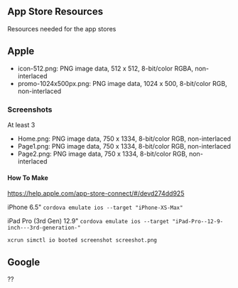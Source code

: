 ## App Store Resources

Resources needed for the app stores

## Apple

* icon-512.png: PNG image data, 512 x 512, 8-bit/color RGBA, non-interlaced
* promo-1024x500px.png: PNG image data, 1024 x 500, 8-bit/color RGB, non-interlaced

### Screenshots

At least 3

* Home.png: PNG image data, 750 x 1334, 8-bit/color RGB, non-interlaced
* Page1.png: PNG image data, 750 x 1334, 8-bit/color RGB, non-interlaced
* Page2.png: PNG image data, 750 x 1334, 8-bit/color RGB, non-interlaced

#### How To Make

https://help.apple.com/app-store-connect/#/devd274dd925

iPhone 6.5"
`cordova emulate ios --target "iPhone-XS-Max"`

iPad Pro (3rd Gen) 12.9"
`cordova emulate ios --target "iPad-Pro--12-9-inch---3rd-generation-"`

`xcrun simctl io booted screenshot screeshot.png`



## Google

??
